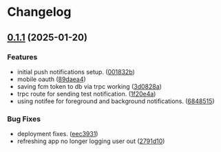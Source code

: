 # Changelog

## [0.1.1](https://github.com/ezeikel/cuurly/compare/mobile-v0.1.0...mobile-v0.1.1) (2025-01-20)


### Features

* initial push notifications setup. ([001832b](https://github.com/ezeikel/cuurly/commit/001832b26bbf21bde9a102df77bb0db2d3c03f61))
* mobile oauth ([89daea4](https://github.com/ezeikel/cuurly/commit/89daea4623c96ec0c39a9f1cc0bb7a334b510f93))
* saving fcm token to db via trpc working ([3d0828a](https://github.com/ezeikel/cuurly/commit/3d0828a808893f3b92f12d9a2aa12a8184b0aab8))
* trpc route for sending test notification. ([1f20e4a](https://github.com/ezeikel/cuurly/commit/1f20e4a28eb3d5e34cfe87ca8c02f5b77f9fb762))
* using notifee for foreground and background notifications. ([6848515](https://github.com/ezeikel/cuurly/commit/68485150e14268a5ffba17084f9982a3a76d5250))


### Bug Fixes

* deployment fixes. ([eec3931](https://github.com/ezeikel/cuurly/commit/eec39317de2000021a8213fa21f232aff1cf2f13))
* refreshing app no longer logging user out ([2791d10](https://github.com/ezeikel/cuurly/commit/2791d10de1500bf163969cca5367631fc2dd97c7))
